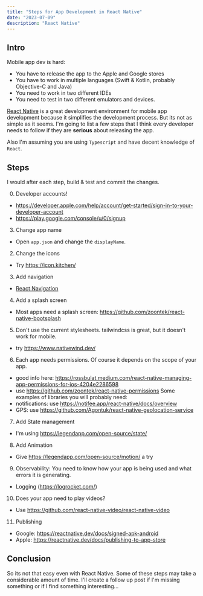 ```yaml
---
title: "Steps for App Development in React Native"
date: "2023-07-09"
description: "React Native"
---
```


## Intro

Mobile app dev is hard:

- You have to release the app to the Apple and Google stores
- You have to work in multiple languages (Swift & Kotlin, probably Objective-C and Java)
- You need to work in two different IDEs
- You need to test in two different emulators and devices.

[React Native](https://reactnative.dev/) is a great development environment for mobile app development because it simplifies the development process. But its not as simple as it seems. I'm going to list a few steps that I think every developer needs to follow if they are **serious** about releasing the app.

Also I'm assuming you are using `Typescript` and have decent knowledge of `React`.

## Steps

I would after each step, build & test and commit the changes.

0. Developer accounts!

  - https://developer.apple.com/help/account/get-started/sign-in-to-your-developer-account
  - https://play.google.com/console/u/0/signup

3. Change app name

  - Open `app.json` and change the `displayName`.

2. Change the icons

  - Try https://icon.kitchen/

3. Add navigation

  - [React Navigation](https://reactnavigation.org/)

4. Add a splash screen

  - Most apps need a splash screen: https://github.com/zoontek/react-native-bootsplash

5. Don't use the current stylesheets. tailwindcss is great, but it doesn't work for mobile.

  - try https://www.nativewind.dev/

6. Each app needs permissions. Of course it depends on the scope of your app.

  - good info here: https://rossbulat.medium.com/react-native-managing-app-permissions-for-ios-4204e2286598
  - use https://github.com/zoontek/react-native-permissions
  Some examples of libraries you will probably need:
  - notifications: use https://notifee.app/react-native/docs/overview
  - GPS: use https://github.com/Agontuk/react-native-geolocation-service

7. Add State management

  - I'm using https://legendapp.com/open-source/state/

8. Add Animation

  - Give https://legendapp.com/open-source/motion/ a try

9. Observability: You need to know how your app is being used and what errors it is generating.

  - Logging (https://logrocket.com/)

10. Does your app need to play videos?

  - Use https://github.com/react-native-video/react-native-video

11. Publishing

  - Google: https://reactnative.dev/docs/signed-apk-android
  - Apple: https://reactnative.dev/docs/publishing-to-app-store

## Conclusion

So its not that easy even with React Native. Some of these steps may take a considerable amount of time. I'll create a follow up post if I'm missing something or if I find something interesting...
